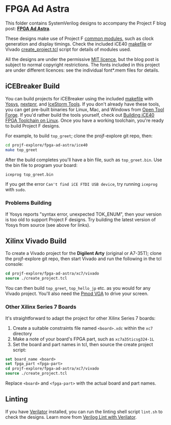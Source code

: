 # FPGA Ad Astra

This folder contains SystemVerilog designs to accompany the Project F blog post: **[FPGA Ad Astra](https://projectf.io/posts/fpga-ad-astra/)**.

These designs make use of Project F [common modules](../common/), such as clock generation and display timings. Check the included iCE40 [makefile](ice40/Makefile) or Vivado [create_project.tcl](xc7/vivado/create_project.tcl) script for details of modules used.

All the designs are under the permissive [MIT licence](../LICENSE), but the blog post is subject to normal copyright restrictions. The fonts included in this project are under different licences: see the individual font*.mem files for details.

## iCEBreaker Build

You can build projects for iCEBreaker using the included [makefile](ice40/Makefile) with [Yosys](http://www.clifford.at/yosys/), [nextpnr](https://github.com/YosysHQ/nextpnr), and [IceStorm Tools](http://www.clifford.at/icestorm/). If you don't already have these tools, you can get pre-built binaries for Linux, Mac, and Windows from [Open Tool Forge](https://github.com/open-tool-forge/fpga-toolchain). If you'd rather build the tools yourself, check out [Building iCE40 FPGA Toolchain on Linux](https://projectf.io/posts/building-ice40-fpga-toolchain/). Once you have a working toolchain, you're ready to build Project F designs.

For example, to build `top_greet`; clone the projf-explore git repo, then:

```bash
cd projf-explore/fpga-ad-astra/ice40
make top_greet
```

After the build completes you'll have a bin file, such as `top_greet.bin`. Use the bin file to program your board:

```bash
iceprog top_greet.bin
```

If you get the error `Can't find iCE FTDI USB device`, try running `iceprog` with `sudo`.

### Problems Building

If Yosys reports "syntax error, unexpected TOK_ENUM", then your version is too old to support Project F designs. Try building the latest version of Yosys from source (see above for links).

## Xilinx Vivado Build

To create a Vivado project for the **Digilent Arty** (original or A7-35T); clone the projf-explore git repo, then start Vivado and run the following in the tcl console:

```tcl
cd projf-explore/fpga-ad-astra/xc7/vivado
source ./create_project.tcl
```

You can then build `top_greet`, `top_hello_jp` etc. as you would for any Vivado project. You'll also need the [Pmod VGA](https://reference.digilentinc.com/reference/pmod/pmodvga/reference-manual) to drive your screen.

### Other Xilinx Series 7 Boards

It's straightforward to adapt the project for other Xilinx Series 7 boards:

1. Create a suitable constraints file named `<board>.xdc` within the `xc7` directory
2. Make a note of your board's FPGA part, such as `xc7a35ticsg324-1L`
3. Set the board and part names in tcl, then source the create project script:

```tcl
set board_name <board>
set fpga_part <fpga-part>
cd projf-explore/fpga-ad-astra/xc7/vivado
source ./create_project.tcl
```

Replace `<board>` and `<fpga-part>` with the actual board and part names.

## Linting

If you have [Verilator](https://www.veripool.org/wiki/verilator) installed, you can run the linting shell script `lint.sh` to check the designs. Learn more from [Verilog Lint with Verilator](https://projectf.io/posts/verilog-lint-with-verilator/).
